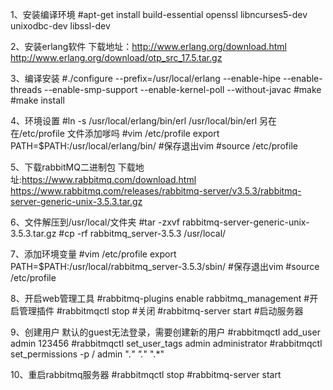 1、安装编译环境
#apt-get install build-essential openssl libncurses5-dev unixodbc-dev libssl-dev

2、安装erlang软件
下载地址：http://www.erlang.org/download.html
http://www.erlang.org/download/otp_src_17.5.tar.gz

3、编译安装
#./configure --prefix=/usr/local/erlang --enable-hipe --enable-threads --enable-smp-support --enable-kernel-poll  --without-javac
#make
#make install

4、环境设置
#ln -s /usr/local/erlang/bin/erl /usr/local/bin/erl
另在在/etc/profile 文件添加嗲吗
#vim /etc/profile
export PATH=$PATH:/usr/local/erlang/bin/ #保存退出vim
#source /etc/profile


5、下载rabbitMQ二进制包
下载地址:https://www.rabbitmq.com/download.html
https://www.rabbitmq.com/releases/rabbitmq-server/v3.5.3/rabbitmq-server-generic-unix-3.5.3.tar.gz

6、文件解压到/usr/local/文件夹
#tar -zxvf rabbitmq-server-generic-unix-3.5.3.tar.gz
#cp -rf rabbitmq_server-3.5.3 /usr/local/

7、添加环境变量
#vim /etc/profile
export PATH=$PATH:/usr/local/rabbitmq_server-3.5.3/sbin/ #保存退出vim
#source /etc/profile

8、开启web管理工具
#rabbitmq-plugins enable rabbitmq_management    #开启管理插件
#rabbitmqctl stop          #关闭
#rabbitmq-server start      #启动服务器

9、创建用户
默认的guest无法登录，需要创建新的用户
#rabbitmqctl add_user admin 123456
#rabbitmqctl set_user_tags admin administrator
#rabbitmqctl set_permissions -p / admin ".*" ".*" ".*"

10、重启rabbitmq服务器
#rabbitmqctl stop
#rabbitmq-server start

